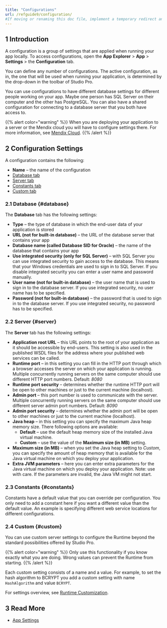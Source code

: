 ```yaml
---
title: "Configurations"
url: /refguide9/configuration/
#If moving or renaming this doc file, implement a temporary redirect and let the respective team know they should update the URL in the product. See Mapping to Products for more details.
---
```


## 1 Introduction

A configuration is a group of settings that are applied when running your app locally. To access configurations, open the **App Explorer** > **App** > **Settings** > the **Configuration** tab. 

You can define any number of configurations. The active configuration, as in, the one that will be used when running your application, is determined by the drop-down in the toolbar of Studio Pro.

You can use configurations to have different database settings for different people working on your app. Maybe one person has SQL Server on their computer and the other has PostgreSQL. You can also have a shared configuration for connecting to a database server that you both have access to.

{{% alert color="warning" %}}
When you are deploying your application to a server or the Mendix cloud you will have to configure settings there. For more information, see [Mendix Cloud](/developerportal/deploy/mendix-cloud-deploy/).
{{% /alert %}}

## 2 Configuration Settings 

A configuration contains the following:

* **Name** – the name of the configuration
* [Database tab](#database) 
* [Server tab](#server)
* [Constants tab](#constants)
* [Custom tab](#custom)

### 2.1 Database {#database}

The **Database** tab has the following settings:

* **Type** – the type of database in which the end-user data of your application is stored
* **URL (not for built-in database)** – the URL of the database server that contains your app
* **Database name (called Database SID for Oracle)** – the name of the database that contains your app
* **Use integrated security (only for SQL Server)** – with SQL Server you can use integrated security to gain access to the database. This means that your Windows credentials are used to sign in to SQL Server. If you disable integrated security you can enter a user name and password manually.
* **User name (not for built-in database)** – the user name that is used to sign in to the database server. If you use integrated security, no user name has to be specified.
* **Password (not for built-in database)** – the password that is used to sign in to the database server. If you use integrated security, no password has to be specified.

### 2.2 Server {#server}

The **Server** tab has the following settings:

* **Application root URL** – this URL points to the root of your application as it should be accessible by end-users. This setting is also used in the published WSDL files for the address where your published web services can be called.
* **Runtime port** – in this setting you can fill in the HTTP port through which a browser accesses the server on which your application is running. Multiple concurrently running servers on the same computer should use different HTTP port numbers. Default: *8080*
* **Runtime port security** – determines whether the runtime HTTP port will be open to other machines or just to the current machine (localhost).
* **Admin port** – this port number is used to communicate with the server. Multiple concurrently running servers on the same computer should use different server admin port numbers. Default: *8090*
* **Admin port security** – determines whether the admin port will be open to other machines or just to the current machine (localhost).
* **Java heap** – in this setting you can specify the maximum Java heap memory size. There following options are available:
    * **Default** – use the default heap memory size of the installed Java virtual machine.
    * **Custom** – use the value of the **Maximum size (in MB)** setting.
* **Maximum size (in MB)** – when you set the Java heap setting to *Custom*, you can specify the amount of heap memory that is available for the Java virtual machine on which you deploy your application.
* **Extra JVM parameters** – here you can enter extra parameters for the Java virtual machine on which you deploy your application. Note: use with care. If the parameters are invalid, the Java VM might not start.

### 2.3 Constants {#constants}

Constants have a default value that you can override per configuration. You only need to add a constant here if you want a different value than the default value. An example is specifying different web service locations for different configurations.

### 2.4 Custom {#custom}

You can use custom server settings to configure the Runtime beyond the standard possibilities offered by Studio Pro.

{{% alert color="warning" %}}
Only use this functionality if you know exactly what you are doing. Wrong values can prevent the Runtime from starting.
{{% /alert %}}

Each custom setting consists of a name and a value. For example, to set the hash algorithm to BCRYPT you add a custom setting with name `HashAlgorithm` and value `BCRYPT`.

For settings overview, see [Runtime Customization](/refguide9/custom-settings/).

## 3 Read More

* [App Settings](/refguide9/app-settings/)
